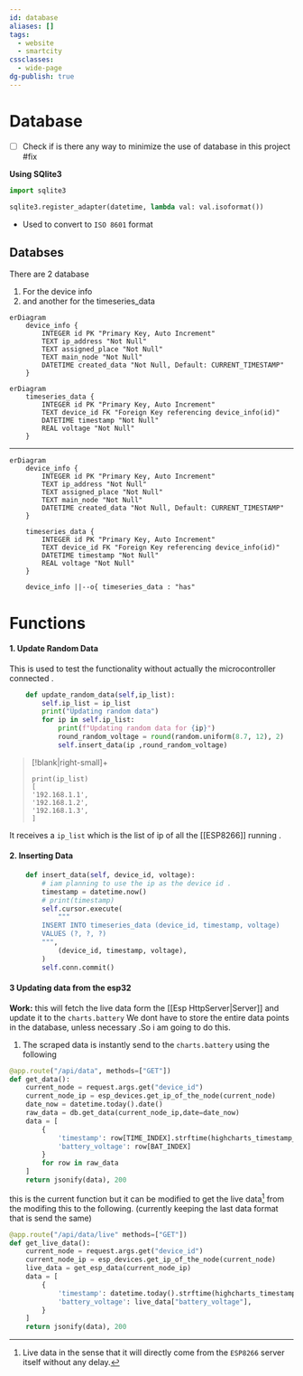 ```yaml
---
id: database
aliases: []
tags:
  - website
  - smartcity
cssclasses:
  - wide-page
dg-publish: true
---
```


# Database

- [ ] Check if is there any way to minimize the use of database in this project #fix

**Using SQlite3**

```python
import sqlite3
```

```python
sqlite3.register_adapter(datetime, lambda val: val.isoformat())
```

- Used to convert to `ISO 8601` format

## Databses

There are 2 database

1. For the device info
2. and another for the timeseries_data

```mermaid
erDiagram
    device_info {
        INTEGER id PK "Primary Key, Auto Increment"
        TEXT ip_address "Not Null"
        TEXT assigned_place "Not Null"
        TEXT main_node "Not Null"
        DATETIME created_data "Not Null, Default: CURRENT_TIMESTAMP"
    }
```

```mermaid
erDiagram
    timeseries_data {
        INTEGER id PK "Primary Key, Auto Increment"
        TEXT device_id FK "Foreign Key referencing device_info(id)"
        DATETIME timestamp "Not Null"
        REAL voltage "Not Null"
    }

```

---

```mermaid
erDiagram
    device_info {
        INTEGER id PK "Primary Key, Auto Increment"
        TEXT ip_address "Not Null"
        TEXT assigned_place "Not Null"
        TEXT main_node "Not Null"
        DATETIME created_data "Not Null, Default: CURRENT_TIMESTAMP"
    }

    timeseries_data {
        INTEGER id PK "Primary Key, Auto Increment"
        TEXT device_id FK "Foreign Key referencing device_info(id)"
        DATETIME timestamp "Not Null"
        REAL voltage "Not Null"
    }

    device_info ||--o{ timeseries_data : "has"
```

# Functions

#### 1. Update Random Data

This is used to test the functionality without actually the microcontroller connected .

```python
    def update_random_data(self,ip_list):
        self.ip_list = ip_list
        print("Updating random data")
        for ip in self.ip_list:
            print(f"Updating random data for {ip}")
            round_random_voltage = round(random.uniform(8.7, 12), 2)
            self.insert_data(ip ,round_random_voltage)
```

> [!blank|right-small]+
>
> ```
> print(ip_list)
> [
> '192.168.1.1',
> '192.168.1.2',
> '192.168.1.3',
> ]
> ```

It receives a `ip_list` which is the list of ip of all the [[ESP8266]] running .

#### 2. Inserting Data

```python
    def insert_data(self, device_id, voltage):
        # iam planning to use the ip as the device id .
        timestamp = datetime.now()
        # print(timestamp)
        self.cursor.execute(
            """
        INSERT INTO timeseries_data (device_id, timestamp, voltage)
        VALUES (?, ?, ?)
        """,
            (device_id, timestamp, voltage),
        )
        self.conn.commit()
```

#### 3 Updating data from the esp32

**Work:** this will fetch the live data form the [[Esp HttpServer|Server]] and update it to the `charts.battery`
We dont have to store the entire data points in the database, unless necessary .So i am going to do this.

1. The scraped data is instantly send to the `charts.battery` using the following

```python
@app.route("/api/data", methods=["GET"])
def get_data():
    current_node = request.args.get("device_id")
    current_node_ip = esp_devices.get_ip_of_the_node(current_node)
    date_now = datetime.today().date()
    raw_data = db.get_data(current_node_ip,date=date_now)
    data = [
        {
            'timestamp': row[TIME_INDEX].strftime(highcharts_timestamp_format),
            'battery_voltage': row[BAT_INDEX]
        }
        for row in raw_data
    ]
    return jsonify(data), 200
```

this is the current function but it can be modified to get the live data[^1] from the
modifing this to the following. (currently keeping the last data format that is send the same)

```python
@app.route("/api/data/live" methods=["GET"])
def get_live_data():
    current_node = request.args.get("device_id")
    current_node_ip = esp_devices.get_ip_of_the_node(current_node)
    live_data = get_esp_data(current_node_ip)
    data = [
        {
            'timestamp': datetime.today().strftime(highcharts_timestamp_format),
            'battery_voltage': live_data["battery_voltage"],
        }
    ]
    return jsonify(data), 200
```

[^1]: Live data in the sense that it will directly come from the `ESP8266` server itself without any delay.
